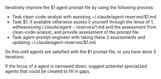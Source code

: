 Iteratively improve the $1 agent prompt file by using the following process:

- Task clean-code-analyst with asessing ~/.claude/agent-reserves/$1.md
- Task $1, if available otherwise assess it yourself through the lense of $1, with assessing ~/.claude/agent-reserves/$1.md and the assessment from clean-code-analyst, and provide assessment of the prompt file.
- Task agent-prompt-engineer with taking these 2 assessments and updating ~/.claude/agent-reserves/$1.md

Do this until agents are satisfied with the $1 prompt file, or you have done 3 iterations.

If the focus of a agent is narrowed down, suggest potential specialized agents that could be created to fill in gaps.
